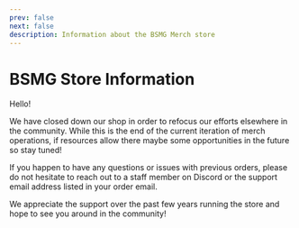```yaml
---
prev: false
next: false
description: Information about the BSMG Merch store
---
```


# BSMG Store Information

Hello!

We have closed down our shop in order to refocus our efforts elsewhere in the community.
While this is the end of the current iteration of merch operations, if resources allow there maybe some opportunities in
the future so stay tuned!

If you happen to have any questions or issues with previous orders, please do not hesitate to reach out to a staff member
on Discord or the support email address listed in your order email.

We appreciate the support over the past few years running the store and hope to see you around in the community!
